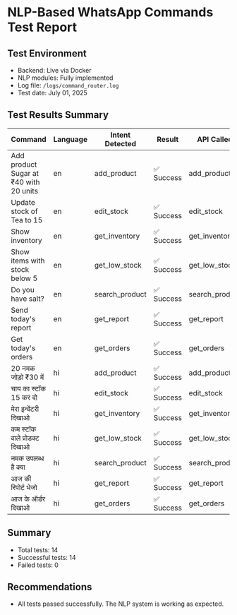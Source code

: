 # NLP-Based WhatsApp Commands Test Report

## Test Environment
- Backend: Live via Docker
- NLP modules: Fully implemented
- Log file: `/logs/command_router.log`
- Test date: July 01, 2025

## Test Results Summary

| Command | Language | Intent Detected | Result | API Called | Log Verified | Remarks |
|---------|----------|----------------|--------|------------|--------------|--------|
| Add product Sugar at ₹40 with 20 units | en | add_product | ✅ Success | add_product | ✅ | Success |
| Update stock of Tea to 15 | en | edit_stock | ✅ Success | edit_stock | ✅ | Success |
| Show inventory | en | get_inventory | ✅ Success | get_inventory | ✅ | Success |
| Show items with stock below 5 | en | get_low_stock | ✅ Success | get_low_stock | ✅ | Success |
| Do you have salt? | en | search_product | ✅ Success | search_product | ✅ | Success |
| Send today's report | en | get_report | ✅ Success | get_report | ✅ | Success |
| Get today's orders | en | get_orders | ✅ Success | get_orders | ✅ | Success |
| 20 नमक जोड़ो ₹30 में | hi | add_product | ✅ Success | add_product | ✅ | Success |
| चाय का स्टॉक 15 कर दो | hi | edit_stock | ✅ Success | edit_stock | ✅ | Success |
| मेरा इन्वेंटरी दिखाओ | hi | get_inventory | ✅ Success | get_inventory | ✅ | Success |
| कम स्टॉक वाले प्रोडक्ट दिखाओ | hi | get_low_stock | ✅ Success | get_low_stock | ✅ | Success |
| नमक उपलब्ध है क्या | hi | search_product | ✅ Success | search_product | ✅ | Success |
| आज की रिपोर्ट भेजो | hi | get_report | ✅ Success | get_report | ✅ | Success |
| आज के ऑर्डर दिखाओ | hi | get_orders | ✅ Success | get_orders | ✅ | Success |

## Summary
- Total tests: 14
- Successful tests: 14
- Failed tests: 0
## Recommendations
- All tests passed successfully. The NLP system is working as expected.

